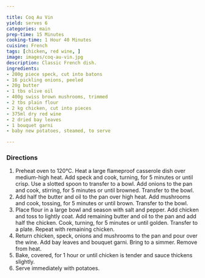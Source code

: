 ```yaml
---

title: Coq Au Vin
yield: serves 6
categories: main
prep-time: 15 Minutes
cooking-time: 1 Hour 40 Minutes
cuisine: French
tags: [chicken, red wine, ]
image: images/coq-au-vin.jpg
description: Classic French dish.
ingredients:
- 200g piece speck, cut into batons
- 16 pickling onions, peeled
- 20g butter
- 1 tbs olive oil
- 400g swiss brown mushrooms, trimmed
- 2 tbs plain flour
- 2 kg chicken, cut into pieces
- 375ml dry red wine
- 2 dried bay leaves
- 1 bouquet garni
- baby new potatoes, steamed, to serve

---
```


### Directions

1. Preheat oven to 120°C. Heat a large flameproof casserole dish over medium-high heat. Add speck and cook, turning, for 5 minutes or until crisp. Use a slotted spoon to transfer to a bowl. Add onions to the pan and cook, stirring, for 5 minutes or until browned. Transfer to the bowl.
2. Add half the butter and oil to the pan over high heat. Add mushrooms and cook, tossing, for 5 minutes or until brown. Transfer to the bowl.
3. Place flour in a large bowl and season with salt and pepper. Add chicken and toss to lightly coat. Add remaining butter and oil to the pan and add half the chicken. Cook, turning, for 5 minutes or until golden. Transfer to a plate. Repeat with remaining chicken.
4. Return chicken, speck, onions and mushrooms to the pan and pour over the wine. Add bay leaves and bouquet garni. Bring to a simmer. Remove from heat.
3. Bake, covered, for 1 hour or until chicken is tender and sauce thickens slightly.
4. Serve immediately with potatoes.
